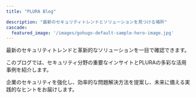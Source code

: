```yaml
---
title: "PLURA Blog"

description: "最新のセキュリティトレンドとソリューションを見つける場所"
cascade:
  featured_image: '/images/gohugo-default-sample-hero-image.jpg'
---
```


最新のセキュリティトレンドと革新的なソリューションを一目で確認できます。  

このブログでは、セキュリティ分野の重要なインサイトとPLURAの多彩な活用事例を紹介します。  

企業のセキュリティを強化し、効率的な問題解決方法を提案し、未来に備える実践的なヒントをお届けします。
